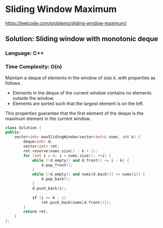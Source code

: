 # Sliding Window Maximum
https://leetcode.com/problems/sliding-window-maximum/

## Solution: Sliding window with monotonic deque
### Language: C++
### Time Complexity: O(n)

Maintain a deque of elements in the window of size *k*, with properties as follows.

* Elements in the deque of the current window contains no elements outside the window.
* Elements are sorted such that the largest element is on the left.

This properties guarantee that the first element of the deque is the maximum element in the current window.

```c++
class Solution {
public:
    vector<int> maxSlidingWindow(vector<int>& nums, int k) {
        deque<int> d;
        vector<int> ret;
        ret.reserve(nums.size() - k + 1);
        for (int i = 0; i < nums.size(); ++i) {
            while (!d.empty() and d.front() <= i - k) {
                d.pop_front();
            }
            while (!d.empty() and nums[d.back()] <= nums[i]) {
                d.pop_back();
            }
            d.push_back(i);
            
            if (i >= k - 1)
                ret.push_back(nums[d.front()]);
        }
        return ret;
    }
};
```
